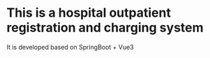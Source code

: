 # This is a hospital outpatient registration and charging system
It is developed based on SpringBoot + Vue3
